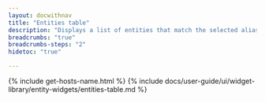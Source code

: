 ```yaml
---
layout: docwithnav
title: "Entities table"
description: "Displays a list of entities that match the selected alias and optional filter. Provides the ability for full-text search and pagination, except for columns with post-processing or cell content functions. Highly customizable using widget styles, data source keys, and widget actions."
breadcrumbs: "true"
breadcrumbs-steps: "2"
hidetoc: "true"

---
```

{% include get-hosts-name.html %}
{% include docs/user-guide/ui/widget-library/entity-widgets/entities-table.md %}

